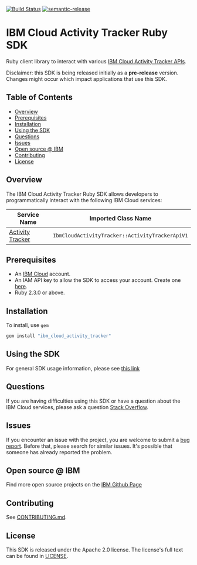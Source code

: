 [![Build Status](https://travis-ci.com/IBM-Cloud/ibm-cloud-sdk-ruby.svg?token=eW5FVD71iyte6tTby8gr&branch=master)](https://travis.ibm.com/IBM-Cloud/ibm-cloud-sdk-ruby)
[![semantic-release](https://img.shields.io/badge/%20%20%F0%9F%93%A6%F0%9F%9A%80-semantic--release-e10079.svg)](https://github.com/semantic-release/semantic-release)
# IBM Cloud Activity Tracker Ruby SDK

Ruby client library to interact with various [IBM Cloud Activity Tracker APIs](https://cloud.ibm.com/apidocs/activity-tracker).

Disclaimer: this SDK is being released initially as a **pre-release** version.
Changes might occur which impact applications that use this SDK.

## Table of Contents

<!--
  The TOC below is generated using the `markdown-toc` node package.

      https://github.com/jonschlinkert/markdown-toc

  You should regenerate the TOC after making changes to this file.

      npx markdown-toc -i README.md
  -->

<!-- toc -->

- [Overview](#overview)
- [Prerequisites](#prerequisites)
- [Installation](#installation)
- [Using the SDK](#using-the-sdk)
- [Questions](#questions)
- [Issues](#issues)
- [Open source @ IBM](#open-source--ibm)
- [Contributing](#contributing)
- [License](#license)

<!-- tocstop -->

## Overview

The IBM Cloud Activity Tracker Ruby SDK allows developers to programmatically interact with the following
IBM Cloud services:

Service Name | Imported Class Name
--- | ---
[Activity Tracker](https://cloud.ibm.com/apidocs/activity-tracker) | `IbmCloudActivityTracker::ActivityTrackerApiV1`

## Prerequisites

[ibm-cloud-onboarding]: https://cloud.ibm.com/registration

* An [IBM Cloud][ibm-cloud-onboarding] account.
* An IAM API key to allow the SDK to access your account. Create one [here](https://cloud.ibm.com/iam/apikeys).
* Ruby 2.3.0 or above.

## Installation

To install, use `gem`

```bash
gem install "ibm_cloud_activity_tracker"
```

## Using the SDK
For general SDK usage information, please see [this link](https://github.com/IBM/ibm-cloud-sdk-common/blob/main/README.md)

## Questions

If you are having difficulties using this SDK or have a question about the IBM Cloud services,
please ask a question
[Stack Overflow](http://stackoverflow.com/questions/ask?tags=ibm-cloud).

## Issues
If you encounter an issue with the project, you are welcome to submit a
[bug report](https://github.com/IBM-Cloud/ibm-cloud-sdk-ruby/issues).
Before that, please search for similar issues. It's possible that someone has already reported the problem.

## Open source @ IBM
Find more open source projects on the [IBM Github Page](http://ibm.github.io/)

## Contributing
See [CONTRIBUTING.md](https://github.com/IBM-Cloud/ibm-cloud-sdk-ruby/blob/master/gems/ibm_cloud_activity_tracker/CONTRIBUTING.md).

## License

This SDK is released under the Apache 2.0 license.
The license's full text can be found in [LICENSE](https://github.com/IBM-Cloud/ibm-cloud-sdk-ruby/blob/master/gems/ibm_cloud_activity_tracker/LICENSE).

